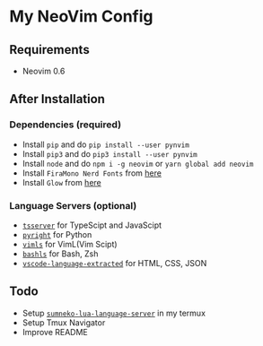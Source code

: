 # My NeoVim Config


## Requirements 

- Neovim 0.6 

## After Installation

### Dependencies (required)
- Install `pip` and do `pip install --user pynvim`
- Install `pip3` and do `pip3 install --user pynvim`
- Install `node` and do `npm i -g neovim` or `yarn global add neovim`
- Install `FiraMono Nerd Fonts` from [here](https://www.nerdfonts.com/font-downloads)
- Install `Glow` from [here](https://github.com/charmbracelet/glow)

### Language Servers (optional)
- [`tsserver`](https://github.com/typescript-language-server/typescript-language-server) for TypeScipt and JavaScipt 
- [`pyright`](https://github.com/microsoft/pyright) for Python
- [`vimls`](https://github.com/iamcco/vim-language-server) for VimL(Vim Scipt)
- [`bashls`](https://github.com/mads-hartmann/bash-language-server) for Bash, Zsh
- [`vscode-language-extracted`](https://github.com/hrsh7th/vscode-langservers-extracted) for HTML, CSS, JSON

## Todo

- Setup [`sumneko-lua-language-server`](https://github.com/sumneko/lua-language-server) in my termux
- Setup Tmux Navigator
- Improve README

